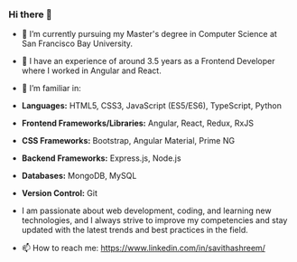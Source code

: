 ### Hi there 👋


- 🔭 I’m currently pursuing my Master's degree in Computer Science at San Francisco Bay University.
- 🌱 I have an experience of around 3.5 years as a Frontend Developer where I worked in Angular and React.
- 🌱 I’m familiar in:
- **Languages:** HTML5, CSS3, JavaScript (ES5/ES6), TypeScript, Python
- **Frontend Frameworks/Libraries:** Angular, React, Redux, RxJS
- **CSS Frameworks:** Bootstrap, Angular Material, Prime NG
- **Backend Frameworks:** Express.js, Node.js
- **Databases:** MongoDB, MySQL
- **Version Control:** Git

- I am passionate about web development, coding, and learning new technologies, and I always strive to improve my competencies and stay updated with the latest trends and best practices in the field.
- 📫 How to reach me: https://www.linkedin.com/in/savithashreem/ 

